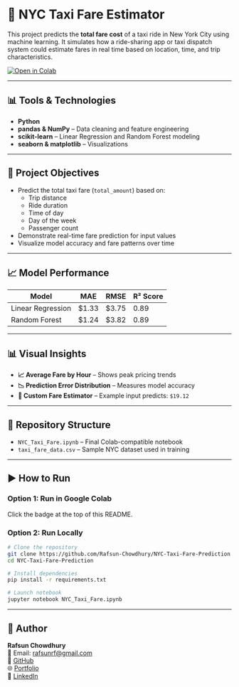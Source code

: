 
# 🚕 NYC Taxi Fare Estimator

This project predicts the **total fare cost** of a taxi ride in New York City using machine learning. It simulates how a ride-sharing app or taxi dispatch system could estimate fares in real time based on location, time, and trip characteristics.

[![Open in Colab](https://colab.research.google.com/assets/colab-badge.svg)](https://colab.research.google.com/github/Rafsun-Chowdhury/NYC-Taxi-Fare-Prediction/blob/main/NYC_Taxi_Fare.ipynb)

---

## 📊 Tools & Technologies

- **Python**  
- **pandas & NumPy** – Data cleaning and feature engineering  
- **scikit-learn** – Linear Regression and Random Forest modeling  
- **seaborn & matplotlib** – Visualizations  

---

## 🎯 Project Objectives

- Predict the total taxi fare (`total_amount`) based on:
  - Trip distance
  - Ride duration
  - Time of day
  - Day of the week
  - Passenger count
- Demonstrate real-time fare prediction for input values
- Visualize model accuracy and fare patterns over time

---

## 📈 Model Performance

| Model              | MAE   | RMSE  | R² Score |
|-------------------|-------|-------|----------|
| Linear Regression | $1.33 | $3.75 | 0.89     |
| Random Forest     | $1.24 | $3.82 | 0.89     |

---

## 📊 Visual Insights

- **📈 Average Fare by Hour** – Shows peak pricing trends
- **📉 Prediction Error Distribution** – Measures model accuracy
- **🔮 Custom Fare Estimator** – Example input predicts: `$19.12`

---

## 📁 Repository Structure

- `NYC_Taxi_Fare.ipynb` – Final Colab-compatible notebook  
- `taxi_fare_data.csv` – Sample NYC dataset used in training  

---

## ▶️ How to Run

### Option 1: Run in Google Colab  
Click the badge at the top of this README.

### Option 2: Run Locally

```bash
# Clone the repository
git clone https://github.com/Rafsun-Chowdhury/NYC-Taxi-Fare-Prediction.git
cd NYC-Taxi-Fare-Prediction

# Install dependencies
pip install -r requirements.txt

# Launch notebook
jupyter notebook NYC_Taxi_Fare.ipynb
```

---

## 👤 Author

**Rafsun Chowdhury**  
📧 Email: rafsunrf@gmail.com  
🔗 [GitHub](https://github.com/Rafsun-Chowdhury)  
🌐 [Portfolio](https://rafsun-chowdhury.github.io/portfolio/)  
💼 [LinkedIn](https://www.linkedin.com/in/rafsun-chowdhury/)
